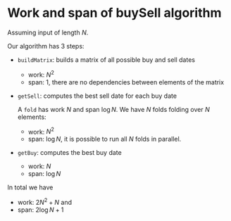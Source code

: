# Work and span of buySell algorithm

Assuming input of length $N$.

Our algorithm has 3 steps:

* `buildMatrix`: builds a matrix of all possible buy and sell dates

    - work: $N^2$
    - span: 1, there are no dependencies between elements of the matrix

* `getSell`: computes the best sell date for each buy date

    A `fold` has work $N$ and span $\log N$. We have $N$ folds folding
    over $N$ elements:

    - work: $N^2$
    - span: $\log N$, it is possible to run all $N$ folds in parallel.

* `getBuy`: computes the best buy date

    - work: $N$
    - span: $\log N$


In total we have

- work: $2N^2+N$ and
- span: $2\log N + 1$
